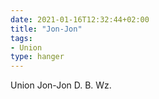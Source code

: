 ```yaml
---
date: 2021-01-16T12:32:44+02:00
title: "Jon-Jon"
tags:
- Union
type: hanger
---
```

Union Jon-Jon
D. B. Wz.
